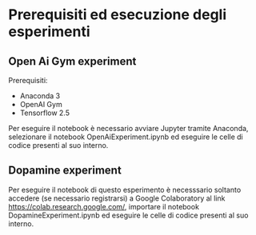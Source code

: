 # Prerequisiti ed esecuzione degli esperimenti
## Open Ai Gym experiment
Prerequisiti:
- Anaconda 3
- OpenAI Gym
- Tensorflow 2.5

Per eseguire il notebook è necessario avviare Jupyter tramite Anaconda, selezionare il notebook OpenAiExperiment.ipynb ed eseguire le celle di codice presenti al suo interno.


## Dopamine experiment
Per eseguire il notebook di questo esperimento è necesssario soltanto accedere (se necessario registrarsi) a Google Colaboratory al link https://colab.research.google.com/, importare il notebook DopamineExperiment.ipynb ed eseguire le celle di codice presenti al suo interno.
